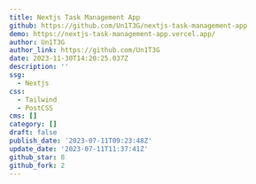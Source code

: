 ```yaml
---
title: Nextjs Task Management App
github: https://github.com/Un1T3G/nextjs-task-management-app
demo: https://nextjs-task-management-app.vercel.app/
author: Un1T3G
author_link: https://github.com/Un1T3G
date: 2023-11-30T14:20:25.037Z
description: ''
ssg:
  - Nextjs
css:
  - Tailwind
  - PostCSS
cms: []
category: []
draft: false
publish_date: '2023-07-11T09:23:48Z'
update_date: '2023-07-11T11:37:41Z'
github_star: 8
github_fork: 2
---
```

